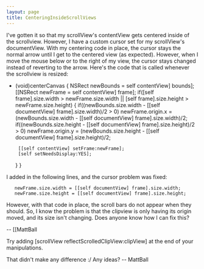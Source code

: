 ```yaml
---
layout: page
title: CenteringInsideScrollViews
---
```


I've gotten it so that my scrollView's contentView gets centered
inside of the scrollview. However, I have a custom cursor set for my
scrollView's documentView. With my centering code in place, the cursor
stays the normal arrow until I get to the centered view (as expected).
However, when I move the mouse below or to the right of my view, the
cursor stays changed instead of reverting to the arrow. Here's the
code that is called whenever the scrollview is resized:
    
- (void)centerCanvas {
   NSRect newBounds = self contentView] bounds];
   [[NSRect newFrame = self contentView] frame];
   if([self frame].size.width > newFrame.size.width || [self
frame].size.height > newFrame.size.height) {
       if((newBounds.size.width - [[self documentView] frame].size.width)/2 > 0)
           newFrame.origin.x = (newBounds.size.width - [[self documentView]
frame].size.width)/2;
       if((newBounds.size.height - [[self documentView] frame].size.height)/2 > 0)
           newFrame.origin.y = (newBounds.size.height - [[self documentView]
frame].size.height)/2;
       
       [[self contentView] setFrame:newFrame];
       [self setNeedsDisplay:YES];
   }
}

I added in the following lines, and the cursor problem was fixed:
    
       newFrame.size.width = [[self documentView] frame].size.width;
       newFrame.size.height = [[self documentView] frame].size.height;

However, with that code in place, the scroll bars do not appear when
they should. So, I know the problem is that the clipview is only
having its origin moved, and its size isn't changing. Does anyone know
how I can fix this?

-- [[MattBall

Try adding     [scrollView reflectScrolledClipView:clipView] at the end of your manipulations.

That didn't make any difference :/ Any ideas? -- MattBall

